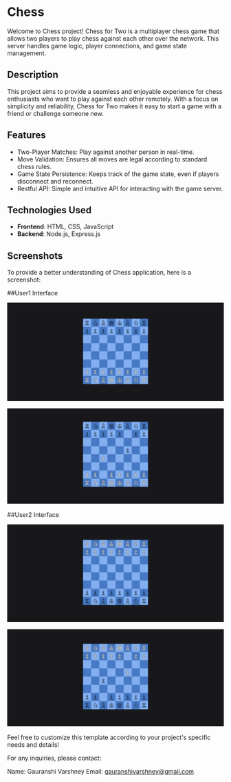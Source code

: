 # Chess

Welcome to Chess project! Chess for Two is a multiplayer chess game that allows two players to play chess against each other over the network. This server handles game logic, player connections, and game state management.

## Description

This project aims to provide a seamless and enjoyable experience for chess enthusiasts who want to play against each other remotely. With a focus on simplicity and reliability, Chess for Two makes it easy to start a game with a friend or challenge someone new.

## Features

- Two-Player Matches: Play against another person in real-time.
- Move Validation: Ensures all moves are legal according to standard chess rules.
- Game State Persistence: Keeps track of the game state, even if players disconnect and reconnect.
- Restful API: Simple and intuitive API for interacting with the game server.

## Technologies Used

- **Frontend**: HTML, CSS, JavaScript
- **Backend**: Node.js, Express.js

## Screenshots

To provide a better understanding of Chess application, here is a screenshot:

##User1 Interface

![User1 Interface](screenshot/User1.png)

![User1 Interface](screenshot/User1GamePlay.png)

##User2 Interface

![User2 Interface](screenshot/User2.png)

![User2 Interface](screenshot/User2GamePlay.png)

Feel free to customize this template according to your project's specific needs and details!

For any inquiries, please contact:

Name: Gauranshi Varshney
Email: gauranshivarshney@gmail.com
